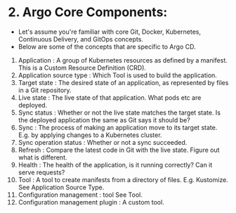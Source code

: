 # 2. Argo Core Components:

+ Let's assume you're familiar with core Git, Docker, Kubernetes, Continuous Delivery, and GitOps concepts. 
+ Below are some of the concepts that are specific to Argo CD.

1.  Application                      :   A group of Kubernetes resources as defined by a manifest. This is a Custom Resource Definition (CRD).
2.  Application source type          :   Which Tool is used to build the application.
3.  Target state                     :   The desired state of an application, as represented by files in a Git repository.
4.  Live state                       :   The live state of that application. What pods etc are deployed.
5.  Sync status                      :   Whether or not the live state matches the target state. Is the deployed application the same as Git says it should be?
6.  Sync                             :   The process of making an application move to its target state. E.g. by applying changes to a Kubernetes cluster.
7.  Sync operation status            :   Whether or not a sync succeeded.
8.  Refresh                          :   Compare the latest code in Git with the live state. Figure out what is different.
9.  Health                           :   The health of the application, is it running correctly? Can it serve requests?
10. Tool                             :   A tool to create manifests from a directory of files. E.g. Kustomize. See Application Source Type.
11. Configuration management         :   tool See Tool.
12. Configuration management plugin  :  A custom tool.
